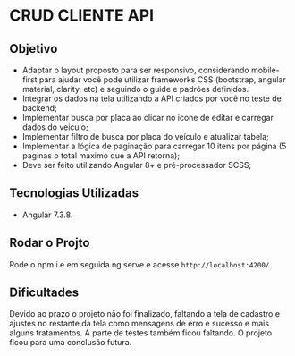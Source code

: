 # CRUD CLIENTE API

## Objetivo

- Adaptar o layout proposto para ser responsivo, considerando mobile-first para ajudar você pode utilizar frameworks CSS (bootstrap, angular material, clarity, etc) e seguindo o guide e padrões definidos.
- Integrar os dados na tela utilizando a API criados por você no teste de backend;
- Implementar busca por placa ao clicar no icone de editar e carregar dados do veiculo;
- Implementar filtro de busca por placa do veículo e atualizar tabela;
- Implementar a lógica de paginação para carregar 10 itens por página (5 paginas o total maximo que a API retorna);
- Deve ser feito utilizando Angular 8+ e pré-processador SCSS;

## Tecnologias Utilizadas

- Angular 7.3.8.

## Rodar o Projto

Rode o npm i e em seguida ng serve e acesse `http://localhost:4200/`.

## Dificultades

Devido ao prazo o projeto não foi finalizado, faltando a tela de cadastro e ajustes no restante da tela como mensagens de erro e sucesso e mais alguns tratamentos.
A parte de testes também ficou faltando.
O projeto ficou para uma conclusão futura.